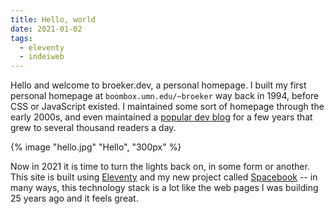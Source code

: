 ```yaml
---
title: Hello, world 
date: 2021-01-02 
tags:
  - eleventy 
  - indeiweb
---
```

Hello and welcome to broeker.dev, a personal homepage.  I built my first personal homepage at `boombox.umn.edu/~broeker` way back in 1994, before CSS or JavaScript existed. I maintained some sort of homepage through the early 2000s, and even maintained a <a href="https://web.archive.org/web/20060206092517/http://mambofrog.com/" target="_blank">popular dev blog</a> for a few years that grew to several thousand readers a day. 

{% image "hello.jpg" "Hello", "300px" %}

Now in 2021 it is time to turn the lights back on, in some form or another. This site is built using [Eleventy](https://www.11ty.dev/) and my new project called [Spacebook](https://spacebook.app/) -- in many ways, this technology stack is a lot like the web pages I was building 25 years ago and it feels great. 